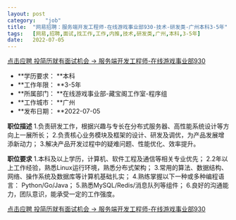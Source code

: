 ```yaml
---
layout:	post
category:	"job"
title:	"网易招聘：服务端开发工程师-在线游戏事业部930-技术-研发类-广州本科3-5年"
tags:	[网易,招聘,面试,找工作,工作,内推,技术,研发类,广州,本科,3-5年]
date:	2022-07-05
---
```


[点击应聘 投简历就有面试机会 -> 服务端开发工程师-在线游戏事业部930](http://mobile.bole.netease.com/bole/boleDetail?id=23307&employeeId=346f03c3cda5f04c&key=all)



- **学历要求： **本科
- **工作年限： **3-5年
- **所属部门： **在线游戏事业部-藏宝阁工作室-程序组
- **工作城市： **广州
- **发布日期： **2022-07-05



**职位描述**
1.负责研发工作，根据兴趣与专长在分布式服务器、高性能系统设计等方向上一展所长；
2.负责核心业务模块及框架的设计、研发及调优，为产品发展增添新动力；
3.解决产品开发过程中的疑难问题、性能优化、效率提升。



**职位要求**
1.本科及以上学历，计算机、软件工程及通信等相关专业优先；
2.2年以上工作经验，熟悉Linux运行环境，熟悉分布式架构；
3.常用的算法、数据结构、网络、操作系统及数据库等计算机基础扎实；
4.熟练掌握以下一种或多种编程语言： Python/Go/Java；
5.熟悉MySQL/Redis/消息队列等组件；
6.良好的沟通能力，团队意识，能承受一定的工作强度。



[点击应聘 投简历就有面试机会 -> 服务端开发工程师-在线游戏事业部930](http://mobile.bole.netease.com/bole/boleDetail?id=23307&employeeId=346f03c3cda5f04c&key=all)